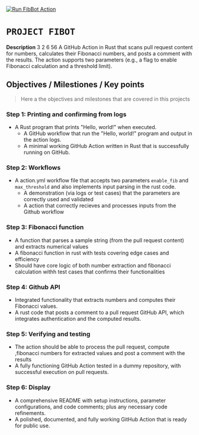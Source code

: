 [![Run FibBot Action](https://github.com/micheal-ndoh/project_fibot/actions/workflows/publish.yml/badge.svg)](https://github.com/micheal-ndoh/project_fibot/actions/workflows/publish.yml)

# `PROJECT FIBOT`
**Description**
3 2 6 56
 A GitHub Action in Rust that scans pull request content for numbers, calculates their Fibonacci numbers, and posts a comment with the results. The action supports two parameters (e.g., a flag to enable Fibonacci calculation and a threshold limit).

## **Objectives / Milestiones / Key points**

> Here a the objectives and milestones that are covered in this projects

### Step 1: Printing and confirming from logs

- A Rust program that prints "Hello, world!" when executed.
  - A GitHub workflow that run the "Hello, world!" program and output in the action logs.
  - A minimal working GitHub Action written in Rust that is successfully running on GitHub.

### Step 2: Workflows

- A action.yml workflow file that accepts two parameters `enable_fib` and `max_threshold` and also implements input parsing in the rust code.
  - A demonstration (via logs or test cases) that the parameters are correctly used and validated
  - A action that correctly recieves and processes inputs from the Github workflow

### Step 3: Fibonacci function

- A function that parses a sample string (from the pull request content) and extracts numerical values
- A fibonacci function in rust with tests covering edge cases and efficiency
- Should have core logic of both number extraction and fibonacci calculation withh test cases that confirms their functionalities

### Step 4: Github API

- Integrated functionality that extracts numbers and computes their Fibonacci values.
- A rust code that posts a comment to a pull request GitHub API, which integrates authentication and the computed results.

### Step 5: Verifying and testing

- The action should be able to process the pull request, compute ,fibonacci numbers  for extracted values and post a comment with the results
- A fully functioning GitHub Action tested in a dummy repository, with successful execution on pull requests.

### Step 6: Display

- A comprehensive README with setup instructions, parameter configurations, and code comments; plus any necessary code refinements.
- A polished, documented, and fully working GitHub Action that is ready for public use.
